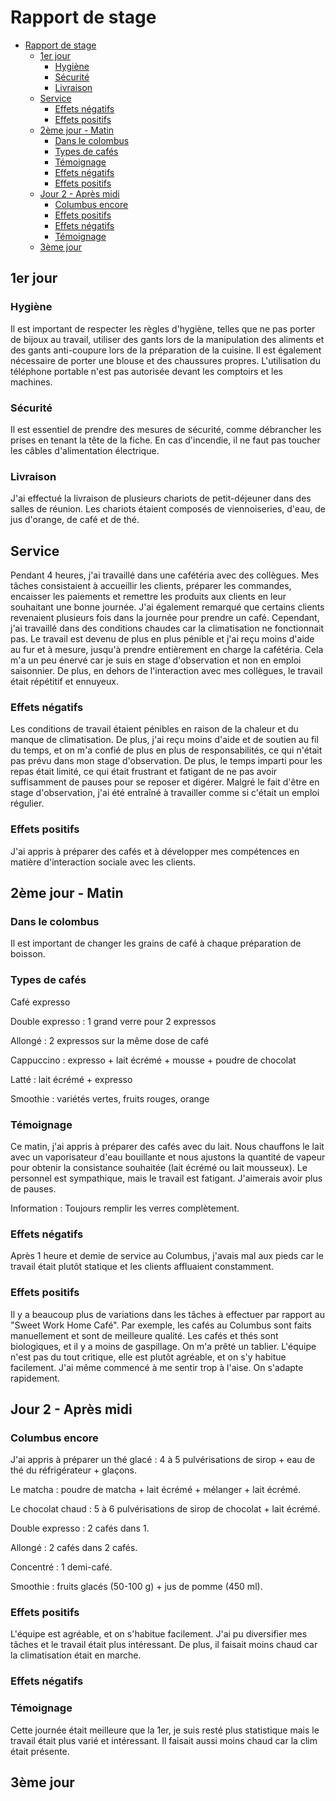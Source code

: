 # Rapport de stage

- [Rapport de stage](#rapport-de-stage)
  - [1er jour](#1er-jour)
    - [Hygiène](#hygiène)
    - [Sécurité](#sécurité)
    - [Livraison](#livraison)
  - [Service](#service)
    - [Effets négatifs](#effets-négatifs)
    - [Effets positifs](#effets-positifs)
  - [2ème jour - Matin](#2ème-jour---matin)
    - [Dans le colombus](#dans-le-colombus)
    - [Types de cafés](#types-de-cafés)
    - [Témoignage](#témoignage)
    - [Effets négatifs](#effets-négatifs-1)
    - [Effets positifs](#effets-positifs-1)
  - [Jour 2 - Après midi](#jour-2---après-midi)
    - [Columbus encore](#columbus-encore)
    - [Effets positifs](#effets-positifs-2)
    - [Effets négatifs](#effets-négatifs-2)
    - [Témoignage](#témoignage-1)
  - [3ème jour](#3ème-jour)

## 1er jour

### Hygiène
Il est important de respecter les règles d'hygiène, telles que ne pas porter de bijoux au travail, utiliser des gants lors de la manipulation des aliments et des gants anti-coupure lors de la préparation de la cuisine. Il est également nécessaire de porter une blouse et des chaussures propres. L'utilisation du téléphone portable n'est pas autorisée devant les comptoirs et les machines.
### Sécurité
Il est essentiel de prendre des mesures de sécurité, comme débrancher les prises en tenant la tête de la fiche. En cas d'incendie, il ne faut pas toucher les câbles d'alimentation électrique.

###  Livraison
J'ai effectué la livraison de plusieurs chariots de petit-déjeuner dans des salles de réunion. Les chariots étaient composés de viennoiseries, d'eau, de jus d'orange, de café et de thé.

## Service
Pendant 4 heures, j'ai travaillé dans une cafétéria avec des collègues. Mes tâches consistaient à accueillir les clients, préparer les commandes, encaisser les paiements et remettre les produits aux clients en leur souhaitant une bonne journée. 
J'ai également remarqué que certains clients revenaient plusieurs fois dans la journée pour prendre un café.
 Cependant, j'ai travaillé dans des conditions chaudes car la climatisation ne fonctionnait pas.
 Le travail est devenu de plus en plus pénible et j'ai reçu moins d'aide au fur et à mesure, jusqu'à prendre entièrement en charge la cafétéria.
 Cela m'a un peu énervé car je suis en stage d'observation et non en emploi saisonnier.
 De plus, en dehors de l'interaction avec mes collègues, le travail était répétitif et ennuyeux.



### Effets négatifs

Les conditions de travail étaient pénibles en raison de la chaleur et du manque de climatisation. 
De plus, j'ai reçu moins d'aide et de soutien au fil du temps, et on m'a confié de plus en plus de responsabilités, ce qui n'était pas prévu dans mon stage d'observation.
 De plus, le temps imparti pour les repas était limité, ce qui était frustrant et fatigant de ne pas avoir suffisamment de pauses pour se reposer et digérer. Malgré le fait d'être en stage d'observation, j'ai été entraîné à travailler comme si c'était un emploi régulier.


### Effets positifs

J'ai appris à préparer des cafés et à développer mes compétences en matière d'interaction sociale avec les clients.


## 2ème jour - Matin

### Dans le colombus

Il est important de changer les grains de café à chaque préparation de boisson.

### Types de cafés 

Café expresso

Double expresso : 1 grand verre pour 2 expressos

Allongé : 2 expressos sur la même dose de café

Cappuccino : expresso + lait écrémé + mousse + poudre de chocolat

Latté : lait écrémé + expresso


Smoothie : variétés vertes, fruits rouges, orange


### Témoignage

Ce matin, j'ai appris à préparer des cafés avec du lait. Nous chauffons le lait avec un vaporisateur d'eau bouillante et nous ajustons la quantité de vapeur pour obtenir la consistance souhaitée (lait écrémé ou lait mousseux). 
Le personnel est sympathique, mais le travail est fatigant. J'aimerais avoir plus de pauses.

Information : Toujours remplir les verres complètement.



###  Effets négatifs
Après 1 heure et demie de service au Columbus, j'avais mal aux pieds car le travail était plutôt statique et les clients affluaient constamment.



### Effets positifs
Il y a beaucoup plus de variations dans les tâches à effectuer par rapport au "Sweet Work Home Café". Par exemple, les cafés au Columbus sont faits manuellement et sont de meilleure qualité. 
Les cafés et thés sont biologiques, et il y a moins de gaspillage. 
On m'a prêté un tablier. L'équipe n'est pas du tout critique, elle est plutôt agréable, et on s'y habitue facilement.
 J'ai même commencé à me sentir trop à l'aise. On s'adapte rapidement.



##  Jour 2 - Après midi

### Columbus encore

J'ai appris à préparer un thé glacé : 4 à 5 pulvérisations de sirop + eau de thé du réfrigérateur + glaçons.

Le matcha : poudre de matcha + lait écrémé + mélanger + lait écrémé.

Le chocolat chaud : 5 à 6 pulvérisations de sirop de chocolat + lait écrémé.

Double expresso : 2 cafés dans 1.

Allongé : 2 cafés dans 2 cafés.

Concentré : 1 demi-café.

Smoothie : fruits glacés (50-100 g) + jus de pomme (450 ml).


### Effets positifs
L'équipe est agréable, et on s'habitue facilement. J'ai pu diversifier mes tâches et le travail était plus intéressant. De plus, il faisait moins chaud car la climatisation était en marche.

### Effets négatifs

###  Témoignage

Cette journée était meilleure que la 1er, je suis resté plus statistique mais le travail était plus varié et intéressant. Il faisait aussi moins chaud car la clim était présente.




## 3ème jour
